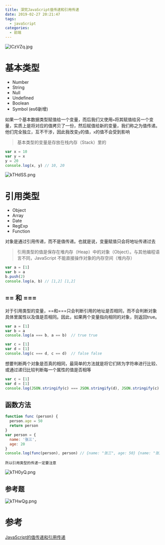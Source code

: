 ```yaml
---
title: 深究JavaScript值传递和引用传递
date: 2019-02-27 20:21:47
tags: 
  - javaScript
categories: 
  - 前端
---
```


![lCzVZq.jpg](https://s2.ax1x.com/2019/12/24/lCzVZq.jpg)

<!-- more -->

# 基本类型

- Number
- String
- Null
- Undefined
- Boolean
- Symbol (es6新增)

如果一个基本数据类型赋值给一个变量，而后我们又使用`=`将其赋值给另一个变量，实质上是将对应的值拷贝了一份，然后赋值给新的变量，我们称之为值传递。他们完全独立，互不干涉，因此我改变`y`的值，`x`的值不会受到影响

> 基本类型的变量是存放在栈内存（Stack）里的

```js
var x = 10
var y = x
y = 20
console.log(x, y) // 10, 20
```

![kTHdSS.png](https://s2.ax1x.com/2019/02/27/kTHdSS.png)

# 引用类型

- Object
- Array
- Date
- RegExp
- Function

对象是通过引用传递，而不是值传递。也就是说，变量赋值只会将地址传递过去

> 引用类型的值是保存在堆内存（Heap）中的对象（Object）。与其他编程语言不同，JavaScript 不能直接操作对象的内存空间（堆内存）

```js
var a = [1]
var b = a
b.push(2)
console.log(a, b) // [1,2] [1,2]
```

## == 和 ===

对于引用类型的变量，==和===只会判断引用的地址是否相同，而不会判断对象具体里属性以及值是否相同。因此，如果两个变量指向相同的对象，则返回true。

```js
var a = [1]
var b = a
console.log(a === b, a == b)  // true true

var c = [1]
var d = [1]
console.log(c === d, c == d)  // false false
```

想要判断两个对象是否真的相同，最简单的方法就是将它们转为字符串进行比较、或通过递归比较判断每一个属性的值是否相等

```js
var c = [1]
var d = [1]
console.log(JSON.stringify(c) === JSON.stringify(d), JSON.stringify(c) == JSON.stringify(d))  // true true
```

## 函数方法

```js
function func (person) {
  person.age = 50
  return person
}
var person = {
  name: '张三',
  age: 20
}
console.log(func(person), person) // {name: "张三", age: 50} {name: "张三", age: 50}
```

`所以引用类型的传递一定要注意`

![kTH0yQ.png](https://s2.ax1x.com/2019/02/27/kTH0yQ.png)

## 参考题

![kTHwQg.png](https://s2.ax1x.com/2019/02/27/kTHwQg.png)

# 参考

[JavaScript的值传递和引用传递](https://blog.fundebug.com/2017/08/09/explain_value_reference_in_js/)